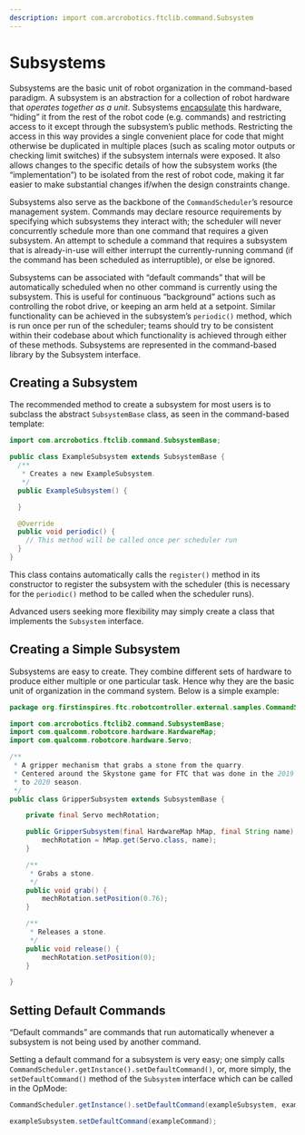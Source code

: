 ```yaml
---
description: import com.arcrobotics.ftclib.command.Subsystem
---
```


# Subsystems

Subsystems are the basic unit of robot organization in the command-based paradigm. A subsystem is an abstraction for a collection of robot hardware that _operates together as a unit_. Subsystems [encapsulate](https://en.wikipedia.org/wiki/Encapsulation_%28computer_programming%29) this hardware, “hiding” it from the rest of the robot code \(e.g. commands\) and restricting access to it except through the subsystem’s public methods. Restricting the access in this way provides a single convenient place for code that might otherwise be duplicated in multiple places \(such as scaling motor outputs or checking limit switches\) if the subsystem internals were exposed. It also allows changes to the specific details of how the subsystem works \(the “implementation”\) to be isolated from the rest of robot code, making it far easier to make substantial changes if/when the design constraints change.

Subsystems also serve as the backbone of the `CommandScheduler`’s resource management system. Commands may declare resource requirements by specifying which subsystems they interact with; the scheduler will never concurrently schedule more than one command that requires a given subsystem. An attempt to schedule a command that requires a subsystem that is already-in-use will either interrupt the currently-running command \(if the command has been scheduled as interruptible\), or else be ignored.

Subsystems can be associated with “default commands” that will be automatically scheduled when no other command is currently using the subsystem. This is useful for continuous “background” actions such as controlling the robot drive, or keeping an arm held at a setpoint. Similar functionality can be achieved in the subsystem’s `periodic()` method, which is run once per run of the scheduler; teams should try to be consistent within their codebase about which functionality is achieved through either of these methods. Subsystems are represented in the command-based library by the Subsystem interface.

## Creating a Subsystem

The recommended method to create a subsystem for most users is to subclass the abstract `SubsystemBase` class, as seen in the command-based template:

```java
import com.arcrobotics.ftclib.command.SubsystemBase;

public class ExampleSubsystem extends SubsystemBase {
  /**
   * Creates a new ExampleSubsystem.
   */
  public ExampleSubsystem() {

  }

  @Override
  public void periodic() {
    // This method will be called once per scheduler run
  }
}
```

This class contains automatically calls the `register()` method in its constructor to register the subsystem with the scheduler \(this is necessary for the `periodic()` method to be called when the scheduler runs\).

Advanced users seeking more flexibility may simply create a class that implements the `Subsystem` interface.

## Creating a Simple Subsystem

Subsystems are easy to create. They combine different sets of hardware to produce either multiple or one particular task. Hence why they are the basic unit of organization in the command system. Below is a simple example:

```java
package org.firstinspires.ftc.robotcontroller.external.samples.CommandSample;

import com.arcrobotics.ftclib2.command.SubsystemBase;
import com.qualcomm.robotcore.hardware.HardwareMap;
import com.qualcomm.robotcore.hardware.Servo;

/**
 * A gripper mechanism that grabs a stone from the quarry.
 * Centered around the Skystone game for FTC that was done in the 2019
 * to 2020 season.
 */
public class GripperSubsystem extends SubsystemBase {

    private final Servo mechRotation;

    public GripperSubsystem(final HardwareMap hMap, final String name) {
        mechRotation = hMap.get(Servo.class, name);
    }

    /**
     * Grabs a stone.
     */
    public void grab() {
        mechRotation.setPosition(0.76);
    }

    /**
     * Releases a stone.
     */
    public void release() {
        mechRotation.setPosition(0);
    }

}

```

## Setting Default Commands

“Default commands” are commands that run automatically whenever a subsystem is not being used by another command.

Setting a default command for a subsystem is very easy; one simply calls `CommandScheduler.getInstance().setDefaultCommand()`, or, more simply, the `setDefaultCommand()` method of the `Subsystem` interface which can be called in the OpMode:

```java
CommandScheduler.getInstance().setDefaultCommand(exampleSubsystem, exampleCommand);
```

```java
exampleSubsystem.setDefaultCommand(exampleCommand);
```


